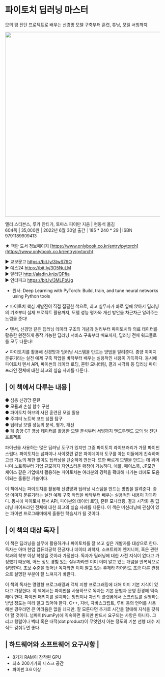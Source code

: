 # 파이토치 딥러닝 마스터
모의 암 진단 프로젝트로 배우는 신경망 모델 구축부터 훈련, 튜닝, 모델 서빙까지
 
<image src="https://blog.kakaocdn.net/dn/0wqzK/btrFsfcJ9B4/VVF55rERg1ZkH6KTanfUp0/img.jpg" width=600px><br>

엘리 스티븐스, 루카 안티가, 토마스 피이만 지음 | 현동석 옮김<br>
604쪽 | 35,000원 | 2022년 6월 30일 출간 | 185 * 240 * 29 | ISBN 9791189909413<br>

★ 책만 도서 정보페이지 [https://www.onlybook.co.kr/entry/pytorch](https://www.onlybook.co.kr/entry/pytorch)

▶ 교보문고 https://bit.ly/3twS79O<br>
▶ 예스24 https://bit.ly/3O5NuLM<br>
▶ 알라딘 http://aladin.kr/p/QPfia<br>
▶ 인터파크 https://bit.ly/3MLFbUg<br>


* 원서: Deep Learning with PyTorch: Build, train, and tune neural networks using Python tools
 
 

 
✔ 파이토치 핵심 개발진이 직접 집필한 책으로, 최고 실무자가 바로 옆에 앉아서 딥러닝의 기초부터 실제 프로젝트 활용까지, 모델 성능 평가와 개선 방안을 차근차근 알려주는 느낌을 준다! 

✔ 텐서, 신경망 같은 딥러닝 데이터 구조의 개념과 원리부터 파이토치와 의료 데이터를 활용한 완전하게 동작 가능한 딥러닝 서비스 구축부터 배포까지, 딥러닝 전체 워크플로를 모두 다룬다!

✔ 파이토치를 활용해 신경망과 딥러닝 시스템을 만드는 방법을 알려준다. 종양 이미지 분류기라는 실전 예제 구축 작업을 바닥부터 배우는 실용적인 내용이 가득하다. 동시에 파이토치 텐서 API, 파이썬의 데이터 로딩, 훈련 모니터링, 결과 시각화 등 딥러닝 파이프라인 전체에 대한 최고의 실습 사례를 다룬다. 

 
## | 이 책에서 다루는 내용 | 
● 심층 신경망 훈련<br>
●  모듈과 손실 함수 구현<br>
●  파이토치 허브의 사전 훈련된 모델 활용<br>
●  주피터 노트북 코드 샘플 탐구<br>
●  딥러닝 모델 성능의 분석, 평가, 개선 <br>
●  폐 종양 CT 영상 데이터를 활용한 모델 분석부터 서빙까지 엔드투엔드 모의 암 진단 프로젝트<br>

파이썬을 사용하는 많은 딥러닝 도구가 있지만 그중 파이토치 라이브러리가 가장 파이썬스럽다.
파이토치는 넘파이나 사이킷런 같은 파이데이터 도구를 아는 이들에게 친숙하며 고급 기능의 제한 없이도 딥러닝을 단순하게 만든다.
또한 빠르게 모델을 만드는 데 뛰어나며 노트북부터 기업 규모까지 자연스러운 확장이 가능하다.
애플, 페이스북, JP모건 체이스 같은 기업에서 활용하는 파이토치는 여러분의 경력을 확대해 나가는 데에도 도움이되는 훌륭한 기술이다.

이 책에서는 파이토치를 활용해 신경망과 딥러닝 시스템을 만드는 방법을 알려준다. 
종양 이미지 분류기라는 실전 예제 구축 작업을 바닥부터 배우는 실용적인 내용이 가득하다. 
동시에 파이토치 텐서 API, 파이썬의 데이터 로딩, 훈련 모니터링, 결과 시각화 등 딥러닝 파이프라인 전체에 대한 최고의 실습 사례를 다룬다. 
이 책은 머신러닝에 관심이 있는 파이썬 프로그래머에게 훌륭한 학습서가 될 것이다.

## | 이 책의 대상 독자 | 
이 책은 딥러닝을 실무에 활용하거나 파이토치를 잘 쓰고 싶은 개발자를 대상으로 한다. 독자는 아마 현업 컴퓨터공학 전공자나 데이터 과학자, 소프트웨어 엔지니어, 혹은 관련 학과의 학부 이상 학생일 것이라 가정한다. 독자가 딥러닝에 대한 사전 지식이 없다고 가정했기 때문에, 어느 정도 경험 있는 실무자라면 이미 이미 알고 있는 개념을 반복적으로 설명한다. 초보 수준을 벗어난 독자라면 이미 알고 있는 주제라 하더라도 조금 다른 관점으로 설명한 부분이 잘 느껴지기 바란다.

이 책의 독자는 명령형 프로그래밍과 객체 지향 프로그래밍에 대해 이미 기본 지식이 있다고 가정한다. 이 책에서는 파이썬을 사용하므로 독자는 기본 문법과 운영 환경에 익숙해야 한다. 파이썬 패키지를 설치하는 방법이나 자신의 플랫폼에서 스크립트를 실행하는 방법 정도는 미리 알고 있어야 한다. C++, 자바, 자바스크립트, 루비 등의 언어를 사용해본 경우라면 큰 어려움은 없을 테지만, 잘 모른다면 추가로 시간을 할애해 지식을 갖춰야 할 것이다. 넘파이(NumPy)에 익숙하면 좋지만 반드시 요구되는 사항은 아니다. 그리고 행렬이나 벡터 혹은 내적(dot product)이 무엇인지 아는 정도의 기본 선형 대수 지식도 갖춰두면 좋다.

## | 하드웨어와 소프트웨어 요구사항 |
- 8기가 RAM이 장착된 GPU
- 최소 200기가의 디스크 공간
- 파이썬 3.6 이상
